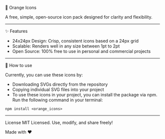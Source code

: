 🍊 Orange Icons 

A free, simple, open-source icon pack designed for clarity and flexibility.

-----------------------------------------------------------

✨ Features

- 24x24px Design: Crisp, consistent icons based on a 24px grid
- Scalable: Renders well in any size between 1pt to 2pt
- Open Source: 100% free to use in personal and commercial projects

-----------------------------------------------------------

📘 How to use

Currently, you can use these icons by:

- Downloading SVGs directly from the repository
- Copying individual SVG files into your project
- To use these icons in your project, you can install the package via npm. Run the following command in your terminal:
```
npm install <orange_icons>
```


-----------------------------------------------------------

License
MIT Licensed. Use, modify, and share freely!

Made with ❤️
